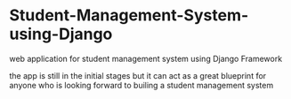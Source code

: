# Student-Management-System-using-Django
web application for student management system using Django Framework

the app is still in the initial stages but it can act as a great blueprint for anyone who is looking forward to builing a student management system

